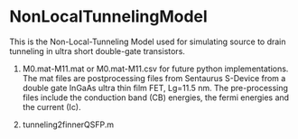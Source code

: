 # NonLocalTunnelingModel
This is the Non-Local-Tunneling Model used for simulating source to drain tunneling in ultra short double-gate transistors.

1. M0.mat-M11.mat or M0.mat-M11.csv for future python implementations.
The mat files are postprocessing files from Sentaurus S-Device from a double gate InGaAs ultra thin film FET, Lg=11.5 nm.
The pre-processing files include the conduction band (CB) energies, the fermi energies and the current (Ic).

2. tunneling2finnerQSFP.m



